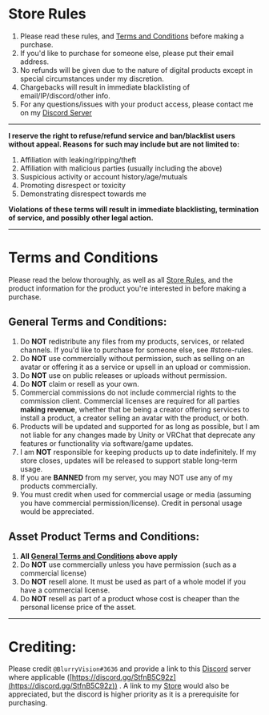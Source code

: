 # Store Rules

1. Please read these rules, and [Terms and Conditions](https://github.com/blurryvision/Resources/blob/main/Terms%20and%20Conditions.md#terms-and-conditions) before making a purchase.
2. If you'd like to purchase for someone else, please put their email address.
3. No refunds will be given due to the nature of digital products except in special circumstances under my discretion.
4. Chargebacks will result in immediate blacklisting of email/IP/discord/other info.
5. For any questions/issues with your product access, please contact me on my [Discord Server](https://discord.gg/StfnB5C92z)

---

**I reserve the right to refuse/refund service and ban/blacklist users without appeal. Reasons for such may include but are not limited to:**
1. Affiliation with leaking/ripping/theft
2. Affiliation with malicious parties (usually including the above)
3. Suspicious activity or account history/age/mutuals
4. Promoting disrespect or toxicity
5. Demonstrating disrespect towards me

**Violations of these terms will result in immediate blacklisting, termination of service, and possibly other legal action.**

---

# Terms and Conditions

Please read the below thoroughly, as well as all [Store Rules](https://github.com/blurryvision/Resources/blob/main/Terms%20and%20Conditions.md#store-rules), and the product information for the product you're interested in before making a purchase.

## General Terms and Conditions:
1. Do **NOT** redistribute any files from my products, services, or related channels. If you'd like to purchase for someone else, see #store-rules.
2. Do **NOT** use commercially without permission, such as selling on an avatar or offering it as a service or upsell in an upload or commission.
3. Do **NOT** use on public releases or uploads without permission.
4. Do **NOT** claim or resell as your own.
5. Commercial commissions do not include commercial rights to the commission client. Commercial licenses are required for all parties **making revenue**, whether that be being a creator offering services to install a product, a creator selling an avatar with the product, or both.
6. Products will be updated and supported for as long as possible, but I am not liable for any changes made by Unity or VRChat that deprecate any features or functionality via software/game updates.
7. I am **NOT** responsible for keeping products up to date indefinitely. If my store closes, updates will be released to support stable long-term usage.
8. If you are **BANNED** from my server, you may NOT use any of my products commercially.
9. You must credit when used for commercial usage or media (assuming you have commercial permission/license). Credit in personal usage would be appreciated.

## Asset Product Terms and Conditions:
1. **All [General Terms and Conditions](https://github.com/blurryvision/Resources/blob/main/Terms%20and%20Conditions.md#general-terms-and-conditions) above apply**
2. Do **NOT** use commercially unless you have permission (such as a commercial license)
3. Do **NOT** resell alone. It must be used as part of a whole model if you have a commercial license.
4. Do **NOT** resell as part of a product whose cost is cheaper than the personal license price of the asset.

---

# Crediting:
Please credit `@BlurryVision#3636` and provide a link to this [Discord](https://discord.gg/StfnB5C92z) server where applicable ([https://discord.gg/StfnB5C92z](https://discord.gg/StfnB5C92z)) . A link to my [Store](https://blurry.shop) would also be appreciated, but the discord is higher priority as it is a prerequisite for purchasing.
